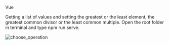 Vue

Getting a list of values and setting the greatest or the least element, the greatest common divisor or the least common multiple. 
Open the root folder in terminal and type npm run serve.

![choose_operation](https://user-images.githubusercontent.com/50297646/83974774-32f30600-a8c6-11ea-85d5-8bf2277dafc0.jpg)
